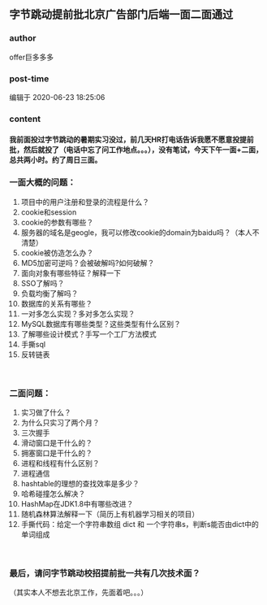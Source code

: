 ## 字节跳动提前批北京广告部门后端一面二面通过
### author 
offer巨多多多
### post-time 

编辑于  2020-06-23 18:25:06
### content 
<div class="post-topic-des nc-post-content">
 <div>
  <h4>
   我前面投过字节跳动的暑期实习没过，前几天HR打电话告诉我愿不愿意投提前批，然后就投了（电话中忘了问工作地点。。。），没有笔试，今天下午一面+二面，总共两小时。约了周日三面。
  </h4>
 </div>
 <div>
  <h3>
   一面大概的问题：
  </h3>
 </div>
 <div>
  <ol>
   <li>
    项目中的用户注册和登录的流程是什么？
   </li>
   <li>
    cookie和session
   </li>
   <li>
    cookie的参数有哪些？
   </li>
   <li>
    服务器的域名是geogle，我可以修改cookie的domain为baidu吗？（本人不清楚）
   </li>
   <li>
    cookie被仿造怎么办？
    <br/>
   </li>
   <li>
    MD5加密可逆吗？会被破解吗?如何破解？
   </li>
   <li>
    面向对象有哪些特征？解释一下
    <br/>
   </li>
   <li>
    SSO了解吗？
   </li>
   <li>
    负载均衡了解吗？
   </li>
   <li>
    数据库的关系有哪些？
   </li>
   <li>
    一对多怎么实现？多对多怎么实现？
   </li>
   <li>
    MySQL数据库有哪些类型？这些类型有什么区别？
   </li>
   <li>
    了解哪些设计模式？手写一个工厂方法模式
    <br/>
   </li>
   <li>
    手撕sql
   </li>
   <li>
    反转链表
   </li>
  </ol>
  <div>
   <br/>
  </div>
  <div>
   <h3>
    二面问题：
   </h3>
   <div>
    <ol>
     <li>
      实习做了什么？
     </li>
     <li>
      为什么只实习了两个月？
     </li>
     <li>
      三次握手
     </li>
     <li>
      滑动窗口是干什么的？
     </li>
     <li>
      拥塞窗口是干什么的？
     </li>
     <li>
      进程和线程有什么区别？
     </li>
     <li>
      进程通信
     </li>
     <li>
      hashtable的理想的查找效率是多少？
     </li>
     <li>
      哈希碰撞怎么解决？
     </li>
     <li>
      HashMap在JDK1.8中有哪些改进？
     </li>
     <li>
      随机森林算法解释一下（简历上有机器学习相关的项目）
      <br/>
     </li>
     <li>
      手撕代码：给定一个字符串数组 dict 和 一个字符串s，判断s能否由dict中的单词组成
     </li>
    </ol>
    <div>
     <br/>
    </div>
    <div>
     <h3>
      最后，请问字节跳动校招提前批一共有几次技术面？
     </h3>
     <div>
      （其实本人不想去北京工作，先面着吧。。。）
      <br/>
     </div>
    </div>
   </div>
  </div>
  <div>
   <br/>
  </div>
 </div>
</div>
